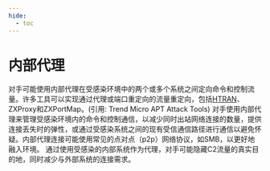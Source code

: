```yaml
---
hide:
  - toc
---
```


# 内部代理

对手可能使用内部代理在受感染环境中的两个或多个系统之间定向命令和控制流量。许多工具可以实现通过代理或端口重定向的流量重定向，包括[HTRAN](https://attack.mitre.org/software/S0040)、ZXProxy和ZXPortMap。(引用: Trend Micro APT Attack Tools) 对手使用内部代理来管理受感染环境内的命令和控制通信，以减少同时出站网络连接的数量，提供连接丢失时的弹性，或通过受感染系统之间的现有受信通信路径进行通信以避免怀疑。内部代理连接可能使用常见的点对点（p2p）网络协议，如SMB，以更好地融入环境。  通过使用受感染的内部系统作为代理，对手可能隐藏C2流量的真实目的地，同时减少与外部系统的连接需求。
